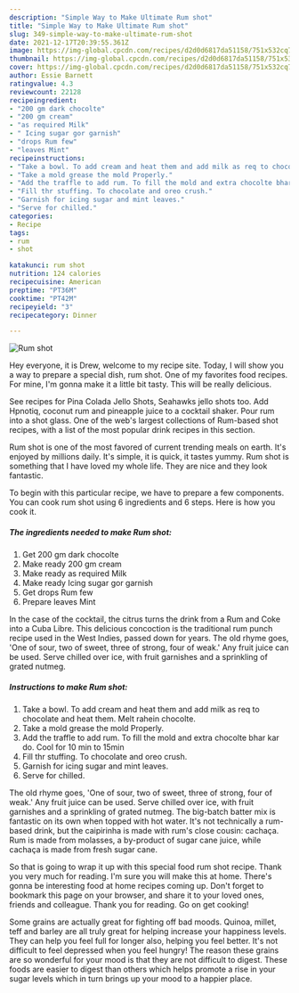 ```yaml
---
description: "Simple Way to Make Ultimate Rum shot"
title: "Simple Way to Make Ultimate Rum shot"
slug: 349-simple-way-to-make-ultimate-rum-shot
date: 2021-12-17T20:39:55.361Z
image: https://img-global.cpcdn.com/recipes/d2d0d6817da51158/751x532cq70/rum-shot-recipe-main-photo.jpg
thumbnail: https://img-global.cpcdn.com/recipes/d2d0d6817da51158/751x532cq70/rum-shot-recipe-main-photo.jpg
cover: https://img-global.cpcdn.com/recipes/d2d0d6817da51158/751x532cq70/rum-shot-recipe-main-photo.jpg
author: Essie Barnett
ratingvalue: 4.3
reviewcount: 22128
recipeingredient:
- "200 gm dark chocolte"
- "200 gm cream"
- "as required Milk"
- " Icing sugar gor garnish"
- "drops Rum few"
- "leaves Mint"
recipeinstructions:
- "Take a bowl. To add cream and heat them and add milk as req to chocolate and heat them. Melt rahein chocolte."
- "Take a mold grease the mold Properly."
- "Add the traffle to add rum. To fill the mold and extra chocolte bhar kar do. Cool for 10 min to 15min"
- "Fill thr stuffing. To chocolate and oreo crush."
- "Garnish for icing sugar and mint leaves."
- "Serve for chilled."
categories:
- Recipe
tags:
- rum
- shot

katakunci: rum shot 
nutrition: 124 calories
recipecuisine: American
preptime: "PT36M"
cooktime: "PT42M"
recipeyield: "3"
recipecategory: Dinner

---
```



![Rum shot](https://img-global.cpcdn.com/recipes/d2d0d6817da51158/751x532cq70/rum-shot-recipe-main-photo.jpg)

Hey everyone, it is Drew, welcome to my recipe site. Today, I will show you a way to prepare a special dish, rum shot. One of my favorites food recipes. For mine, I'm gonna make it a little bit tasty. This will be really delicious.

See recipes for Pina Colada Jello Shots, Seahawks jello shots too. Add Hpnotiq, coconut rum and pineapple juice to a cocktail shaker. Pour rum into a shot glass. One of the web&#39;s largest collections of Rum-based shot recipes, with a list of the most popular drink recipes in this section.

Rum shot is one of the most favored of current trending meals on earth. It's enjoyed by millions daily. It's simple, it is quick, it tastes yummy. Rum shot is something that I have loved my whole life. They are nice and they look fantastic.


To begin with this particular recipe, we have to prepare a few components. You can cook rum shot using 6 ingredients and 6 steps. Here is how you cook it.

<!--inarticleads1-->

##### The ingredients needed to make Rum shot:

1. Get 200 gm dark chocolte
1. Make ready 200 gm cream
1. Make ready as required Milk
1. Make ready  Icing sugar gor garnish
1. Get drops Rum few
1. Prepare leaves Mint


In the case of the cocktail, the citrus turns the drink from a Rum and Coke into a Cuba Libre. This delicious concoction is the traditional rum punch recipe used in the West Indies, passed down for years. The old rhyme goes, &#39;One of sour, two of sweet, three of strong, four of weak.&#39; Any fruit juice can be used. Serve chilled over ice, with fruit garnishes and a sprinkling of grated nutmeg. 

<!--inarticleads2-->

##### Instructions to make Rum shot:

1. Take a bowl. To add cream and heat them and add milk as req to chocolate and heat them. Melt rahein chocolte.
1. Take a mold grease the mold Properly.
1. Add the traffle to add rum. To fill the mold and extra chocolte bhar kar do. Cool for 10 min to 15min
1. Fill thr stuffing. To chocolate and oreo crush.
1. Garnish for icing sugar and mint leaves.
1. Serve for chilled.


The old rhyme goes, &#39;One of sour, two of sweet, three of strong, four of weak.&#39; Any fruit juice can be used. Serve chilled over ice, with fruit garnishes and a sprinkling of grated nutmeg. The big-batch batter mix is fantastic on its own when topped with hot water. It&#39;s not technically a rum-based drink, but the caipirinha is made with rum&#39;s close cousin: cachaça. Rum is made from molasses, a by-product of sugar cane juice, while cachaça is made from fresh sugar cane. 

So that is going to wrap it up with this special food rum shot recipe. Thank you very much for reading. I'm sure you will make this at home. There's gonna be interesting food at home recipes coming up. Don't forget to bookmark this page on your browser, and share it to your loved ones, friends and colleague. Thank you for reading. Go on get cooking!

Some grains are actually great for fighting off bad moods. Quinoa, millet, teff and barley are all truly great for helping increase your happiness levels. They can help you feel full for longer also, helping you feel better. It's not difficult to feel depressed when you feel hungry! The reason these grains are so wonderful for your mood is that they are not difficult to digest. These foods are easier to digest than others which helps promote a rise in your sugar levels which in turn brings up your mood to a happier place.
